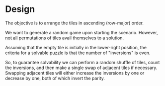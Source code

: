 # Design

The objective is to arrange the tiles in ascending (row-major) order.

We want to generate a random game upon starting the scenario.
However, [not all](https://en.wikipedia.org/wiki/15_puzzle#Solvability) permutations of tiles avail themselves to a solution.

Assuming that the empty tile is initially in the lower-right position, the criteria for a solvable puzzle is that the number of "inversions" is even.

So, to guarantee solvability we can perform a random shuffle of tiles, count the inversions, and then make a single swap of adjacent tiles if necessary. Swapping adjacent tiles will either
increase the inversions by one or decrease by one, both of which invert the parity.